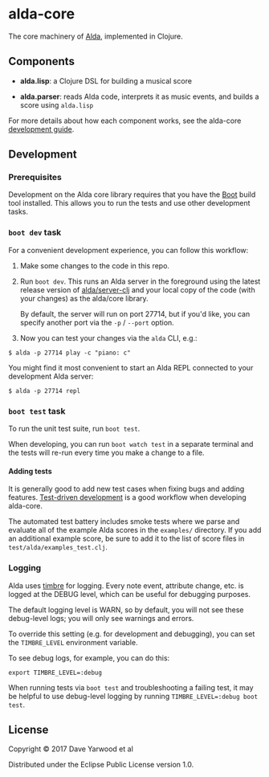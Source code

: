 # alda-core

The core machinery of [Alda](https://github.com/alda-lang/alda), implemented in Clojure.

## Components

* **alda.lisp**: a Clojure DSL for building a musical score

* **alda.parser**: reads Alda code, interprets it as music events, and builds a score using  `alda.lisp`

For more details about how each component works, see the alda-core [development guide](doc/development-guide.md).

## Development

### Prerequisites

Development on the Alda core library requires that you have the [Boot](http://boot-clj.com) build tool installed. This allows you to run the tests and use other development tasks.

### `boot dev` task

For a convenient development experience, you can follow this workflow:

1. Make some changes to the code in this repo.

2. Run `boot dev`. This runs an Alda server in the foreground using the latest
   release version of
   [alda/server-clj](https://github.com/alda-lang/alda-server-clj) and your
   local copy of the code (with your changes) as the alda/core library.

   By default, the server will run on port 27714, but if you'd like, you can
   specify another port via the `-p` / `--port` option.

3. Now you can test your changes via the `alda` CLI, e.g.:

  ```shell
  $ alda -p 27714 play -c "piano: c"
  ```

  You might find it most convenient to start an Alda REPL connected to your
  development Alda server:

  ```shell
  $ alda -p 27714 repl
  ```

### `boot test` task

To run the unit test suite, run `boot test`.

When developing, you can run `boot watch test` in a separate terminal and the
tests will re-run every time you make a change to a file.

#### Adding tests

It is generally good to add new test cases when fixing bugs and adding features. [Test-driven development](https://en.wikipedia.org/wiki/Test-driven_development) is a good workflow when developing alda-core.

The automated test battery includes smoke tests where we parse and evaluate all of the example Alda scores in the `examples/` directory. If you add an additional example score, be sure to add it to the list of score files in `test/alda/examples_test.clj`.

### Logging

Alda uses [timbre](https://github.com/ptaoussanis/timbre) for logging. Every note event, attribute change, etc. is logged at the DEBUG level, which can be useful for debugging purposes.

The default logging level is WARN, so by default, you will not see these debug-level logs; you will only see warnings and errors.

To override this setting (e.g. for development and debugging), you can set the `TIMBRE_LEVEL` environment variable.

To see debug logs, for example, you can do this:

    export TIMBRE_LEVEL=:debug

When running tests via `boot test` and troubleshooting a failing test, it may be helpful to use debug-level logging by running `TIMBRE_LEVEL=:debug boot test`.

## License

Copyright © 2017 Dave Yarwood et al

Distributed under the Eclipse Public License version 1.0.
